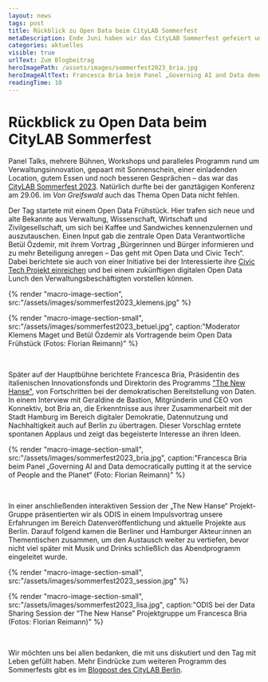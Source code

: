 ```yaml
---
layout: news
tags: post
title: Rückblick zu Open Data beim CityLAB Sommerfest
metaDescription: Ende Juni haben wir das CityLAB Sommerfest gefeiert und die ODIS durfte dabei natürlich nicht fehlen. Ein paar Einblicke vom Open Data Frühstück und unserer Session mit der "The New Hanse" Projektgruppe gibt es hier.
categories: aktuelles
visible: true
urlText: Zum Blogbeitrag
heroImagePath: /assets/images/sommerfest2023_bria.jpg
heroImageAltText: Francesca Bria beim Panel „Governing AI and Data democratically putting it at the service of People and the Planet“ (Foto bei Florian Reimann)
readingTime: 10
---
```


# Rückblick zu Open Data beim CityLAB Sommerfest

Panel Talks, mehrere Bühnen, Workshops und paralleles Programm rund um Verwaltungsinnovation, gepaart mit Sonnenschein, einer einladenden Location, gutem Essen und noch besseren Gesprächen – das war das [CityLAB Sommerfest 2023](https://citylab-berlin.org/de/events/citylab-sommerfest-2023/). Natürlich durfte bei der ganztägigen Konferenz am 29.06. im _Von Greifswald_ auch das Thema Open Data nicht fehlen.

Der Tag startete mit einem Open Data Frühstück. Hier trafen sich neue und alte Bekannte aus Verwaltung, Wissenschaft, Wirtschaft und Zivilgesellschaft, um sich bei Kaffee und Sandwiches kennenzulernen und auszutauschen. Einen Input gab die zentrale Open Data Verantwortliche Betül Özdemir, mit ihrem Vortrag „Bürgerinnen und Bürger informieren und zu mehr Beteiligung anregen – Das geht mit Open Data und Civic Tech“. Dabei berichtete sie auch von einer Initiative bei der Interessierte ihre [Civic Tech Projekt einreichen](https://mein.berlin.de/projekte/civic-tech-projekte-aus-berlin-mit-open-data/) und bei einem zukünftigen digitalen Open Data Lunch den Verwaltungsbeschäftigten vorstellen können.

{% render "macro-image-section", src:"/assets/images/sommerfest2023_klemens.jpg" %}

{% render "macro-image-section-small", src:"/assets/images/sommerfest2023_betuel.jpg", caption:"Moderator Klemens Maget und Betül Özdemir als Vortragende beim Open Data Frühstück (Fotos: Florian Reimann)" %}

<br>

Später auf der Hauptbühne berichtete Francesca Bria, Präsidentin des italienischen Innovationsfonds und Direktorin des Programms ["The New Hanse"](https://thenew.institute/en/programs/the-new-hanse), von Fortschritten bei der demokratischen Bereitstellung von Daten. In einem Interview mit Geraldine de Bastion, Mitgründerin und CEO von Konnektiv, bot Bria an, die Erkenntnisse aus ihrer Zusammenarbeit mit der Stadt Hamburg im Bereich digitaler Demokratie, Datennutzung und Nachhaltigkeit auch auf Berlin zu übertragen. Dieser Vorschlag erntete spontanen Applaus und zeigt das begeisterte Interesse an ihren Ideen.

{% render "macro-image-section-small", src:"/assets/images/sommerfest2023_bria.jpg", caption:"Francesca Bria beim Panel „Governing AI and Data democratically putting it at the service of People and the Planet“ (Foto: Florian Reimann)" %}

<br>

In einer anschließenden interaktiven Session der „The New Hanse“ Projekt-Gruppe präsentierten wir als ODIS in einem Impulsvortrag unsere Erfahrungen im Bereich Datenveröffentlichung und aktuelle Projekte aus Berlin. Darauf folgend kamen die Berliner und Hamburger Akteur:innen an Thementischen zusammen, um den Austausch weiter zu vertiefen, bevor nicht viel später mit Musik und Drinks schließlich das Abendprogramm eingeleitet wurde.

{% render "macro-image-section-small", src:"/assets/images/sommerfest2023_session.jpg" %}

{% render "macro-image-section-small", src:"/assets/images/sommerfest2023_lisa.jpg", caption:"ODIS bei der Data Sharing Session der “The New Hanse” Projektgruppe um Francesca Bria (Fotos: Florian Reimann)" %}

<br>

Wir möchten uns bei allen bedanken, die mit uns diskutiert und den Tag mit Leben gefüllt haben. Mehr Eindrücke zum weiteren Programm des Sommerfests gibt es im [Blogpost des CityLAB Berlin](https://citylab-berlin.org/de/blog/citylab-sommerfest-2023-recap/).
